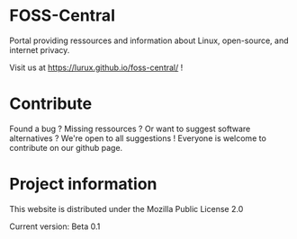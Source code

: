 # FOSS-Central

Portal providing ressources and information about Linux, open-source, and internet privacy.

Visit us at https://lurux.github.io/foss-central/ !

# Contribute

Found a bug ? Missing ressources ? Or want to suggest software alternatives ? We're open to all suggestions ! Everyone is welcome to contribute on our github page.

# Project information

This website is distributed under the Mozilla Public License 2.0

Current version: Beta 0.1
